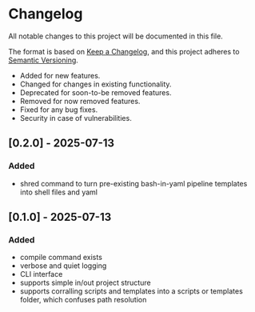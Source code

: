 # Changelog

All notable changes to this project will be documented in this file.

The format is based on [Keep a Changelog](https://keepachangelog.com/en/1.1.0/),
and this project adheres to [Semantic Versioning](https://semver.org/spec/v2.0.0.html).

- Added for new features.
- Changed for changes in existing functionality.
- Deprecated for soon-to-be removed features.
- Removed for now removed features.
- Fixed for any bug fixes.
- Security in case of vulnerabilities.

## [0.2.0] - 2025-07-13

### Added

- shred command to turn pre-existing bash-in-yaml pipeline templates into shell files and yaml

## [0.1.0] - 2025-07-13

### Added

- compile command exists
- verbose and quiet logging
- CLI interface
- supports simple in/out project structure
- supports corralling scripts and templates into a scripts or templates folder, which confuses path resolution 